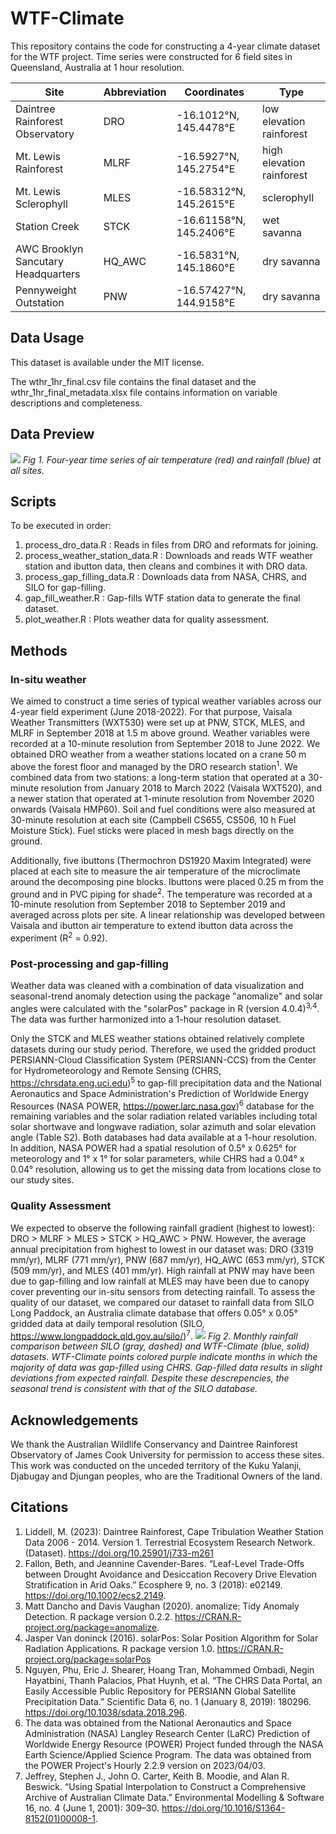 # WTF-Climate
This repository contains the code for constructing a 4-year climate dataset for the WTF project. Time series were constructed for 6 field sites in Queensland, Australia at 1 hour resolution.

| Site | Abbreviation | Coordinates | Type |
| --- | --- | --- | --- |
| Daintree Rainforest Observatory | DRO | -16.1012°N, 145.4478°E | low elevation rainforest
| Mt. Lewis Rainforest | MLRF | -16.5927°N, 145.2754°E | high elevation rainforest
| Mt. Lewis Sclerophyll | MLES | -16.58312°N, 145.2615°E | sclerophyll
| Station Creek | STCK | -16.61158°N, 145.2406°E | wet savanna
| AWC Brooklyn Sancutary Headquarters | HQ_AWC | -16.5831°N, 145.1860°E | dry savanna
| Pennyweight Outstation | PNW | -16.57427°N, 144.9158°E | dry savanna

## Data Usage
This dataset is available under the MIT license. 

The wthr_1hr_final.csv file contains the final dataset and the wthr_1hr_final_metadata.xlsx file contains information on variable descriptions and completeness.

## Data Preview
![](figures/temp_rain.png)
*Fig 1. Four-year time series of air temperature (red) and rainfall (blue) at all sites.*

## Scripts
To be executed in order:
1. process_dro_data.R : Reads in files from DRO and reformats for joining.
2. process_weather_station_data.R : Downloads and reads WTF weather station and ibutton data, then cleans and combines it with DRO data.
3. process_gap_filling_data.R : Downloads data from NASA, CHRS, and SILO for gap-filling.
4. gap_fill_weather.R : Gap-fills WTF station data to generate the final dataset.
5. plot_weather.R : Plots weather data for quality assessment.

## Methods
### In-situ weather
We aimed to construct a time series of typical weather variables across our 4-year field experiment (June 2018-2022). For that purpose, Vaisala Weather Transmitters (WXT530) were set up at PNW, STCK, MLES, and MLRF in September 2018 at 1.5 m above ground. Weather variables were recorded at a 10-minute resolution from September 2018 to June 2022. We obtained DRO weather from a weather stations located on a crane 50 m above the forest floor and managed by the DRO research station<sup>1</sup>. We combined data from two stations: a long-term station that operated at a 30-minute resolution from January 2018 to March 2022 (Vaisala WXT520), and a newer station that operated at 1-minute resolution from November 2020 onwards (Vaisala HMP60). Soil and fuel conditions were also measured at 30-minute resolution at each site (Campbell CS655, CS506, 10 h Fuel Moisture Stick). Fuel sticks were placed in mesh bags directly on the ground.

Additionally, five ibuttons (Thermochron DS1920 Maxim Integrated) were placed at each site to measure the air temperature of the microclimate around the decomposing pine blocks. Ibuttons were placed 0.25 m from the ground and in PVC piping for shade<sup>2</sup>. The temperature was recorded at a 10-minute resolution from September 2018 to September 2019 and averaged across plots per site. A linear relationship was developed between Vaisala and ibutton air temperature to extend ibutton data across the experiment (R<sup>2</sup> = 0.92).

### Post-processing and gap-filling
Weather data was cleaned with a combination of data visualization and seasonal-trend anomaly detection using the package "anomalize" and solar angles were calculated with the "solarPos" package in R (version 4.0.4)<sup>3,4</sup>. The data was further harmonized into a 1-hour resolution dataset. 

Only the STCK and MLES weather stations obtained relatively complete datasets during our study period. Therefore, we used the gridded product PERSIANN-Cloud Classification System (PERSIANN-CCS) from the Center for Hydrometeorology and Remote Sensing (CHRS, https://chrsdata.eng.uci.edu)<sup>5</sup> to gap-fill precipitation data and the National Aeronautics and Space Administration's Prediction of Worldwide Energy Resources (NASA POWER, https://power.larc.nasa.gov)<sup>6</sup> database for the remaining variables and the solar radiation related variables including total solar shortwave and longwave radiation, solar azimuth and solar elevation angle (Table S2). Both databases had data available at a 1-hour resolution. In addition, NASA POWER had a spatial resolution of 0.5° x 0.625° for meteorology and 1° x 1° for solar parameters, while CHRS had a 0.04° x 0.04° resolution, allowing us to get the missing data from locations close to our study sites.

### Quality Assessment
We expected to observe the following rainfall gradient (highest to lowest): DRO > MLRF > MLES > STCK > HQ_AWC > PNW. However, the average annual precipitation from highest to lowest in our dataset was: DRO (3319 mm/yr), MLRF (771 mm/yr), PNW (687 mm/yr), HQ_AWC (653 mm/yr), STCK (509 mm/yr), and MLES (401 mm/yr). High rainfall at PNW may have been due to gap-filling and low rainfall at MLES may have been due to canopy cover preventing our in-situ sensors from detecting rainfall. To assess the quality of our dataset, we compared our dataset to rainfall data from SILO Long Paddock, an Australia climate database that offers 0.05° x 0.05° gridded data at daily temporal resolution (SILO, https://www.longpaddock.qld.gov.au/silo/)<sup>7</sup>.
![](figures/wthr_rain_comparison.png)
*Fig 2. Monthly rainfall comparison between SILO (gray, dashed) and WTF-Climate (blue, solid) datasets. WTF-Climate points colored purple indicate months in which the majority of data was gap-filled using CHRS. Gap-filled data results in slight deviations from expected rainfall. Despite these descrepencies, the seasonal trend is consistent with that of the SILO database.*

## Acknowledgements
We thank the Australian Wildlife Conservancy and Daintree Rainforest Observatory of James Cook University for permission to access these sites. This work was conducted on the unceded territory of the Kuku Yalanji, Djabugay and Djungan peoples, who are the Traditional Owners of the land.

## Citations
1. Liddell, M. (2023): Daintree Rainforest, Cape Tribulation Weather Station Data 2006 - 2014. Version 1. Terrestrial Ecosystem Research Network. (Dataset). https://doi.org/10.25901/j733-m261
2. Fallon, Beth, and Jeannine Cavender-Bares. “Leaf-Level Trade-Offs between Drought Avoidance and Desiccation Recovery Drive Elevation Stratification in Arid Oaks.” Ecosphere 9, no. 3 (2018): e02149. https://doi.org/10.1002/ecs2.2149.
3. Matt Dancho and Davis Vaughan (2020). anomalize: Tidy Anomaly Detection. R package version 0.2.2. https://CRAN.R-project.org/package=anomalize.
4. Jasper Van doninck (2016). solarPos: Solar Position Algorithm for Solar Radiation Applications. R package version 1.0. https://CRAN.R-project.org/package=solarPos
5. Nguyen, Phu, Eric J. Shearer, Hoang Tran, Mohammed Ombadi, Negin Hayatbini, Thanh Palacios, Phat Huynh, et al. “The CHRS Data Portal, an Easily Accessible Public Repository for PERSIANN Global Satellite Precipitation Data.” Scientific Data 6, no. 1 (January 8, 2019): 180296. https://doi.org/10.1038/sdata.2018.296.
6. The data was obtained from the National Aeronautics and Space Administration (NASA) Langley Research Center (LaRC) Prediction of Worldwide Energy Resource (POWER) Project funded through the NASA Earth Science/Applied Science Program. The data was obtained from the POWER Project's Hourly 2.2.9 version on 2023/04/03.
7. Jeffrey, Stephen J., John O. Carter, Keith B. Moodie, and Alan R. Beswick. “Using Spatial Interpolation to Construct a Comprehensive Archive of Australian Climate Data.” Environmental Modelling & Software 16, no. 4 (June 1, 2001): 309–30. https://doi.org/10.1016/S1364-8152(01)00008-1.

